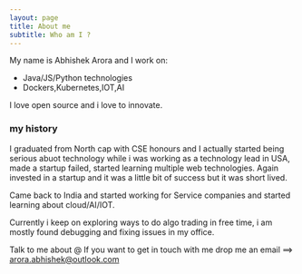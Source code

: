 ```yaml
---
layout: page
title: About me
subtitle: Who am I ?
---
```


My name is Abhishek Arora and I work on:

- Java/JS/Python technologies
- Dockers,Kubernetes,IOT,AI

I love open source and i love to innovate.

### my history

I graduated from North cap with CSE honours and I actually started being serious abuot technology 
while i was working as a technology lead in USA, made a startup failed, started learning multiple web
technologies. Again invested in a startup and it was a little bit of success but it was short lived.

Came back to India and started working for Service companies and started learning about cloud/AI/IOT.

Currently i keep on exploring ways to do algo trading in free time, i am mostly found debugging and fixing
issues in my office.

Talk to me about @ If you want to get in touch with me drop me an email ==> arora.abhishek@outlook.com

